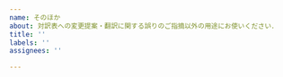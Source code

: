 ```yaml
---
name: そのほか
about: 対訳表への変更提案・翻訳に関する誤りのご指摘以外の用途にお使いください．
title: ''
labels: ''
assignees: ''

---
```



